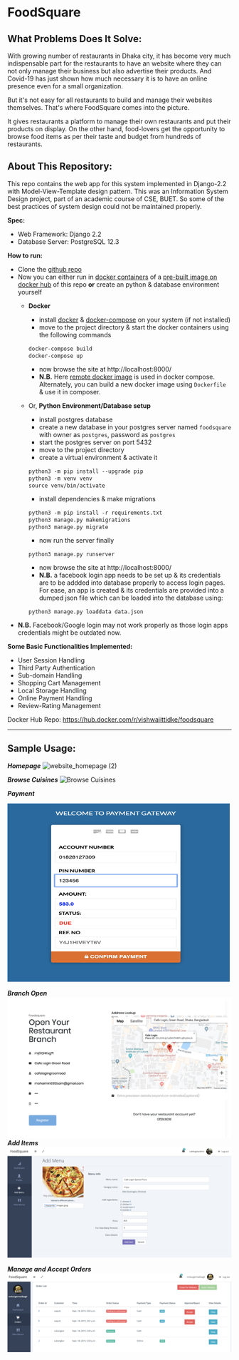 # FoodSquare
## What Problems Does It Solve:
With growing number of restaurants in Dhaka city, it has become very much indispensable part for the restaurants to have an website where they can not only manage their business but also advertise their products. And Covid-19 has just shown how much necessary it is to have an online presence even for a small organization. 


But it's not easy for all restaurants to build and manage their websites themselves. That's where FoodSquare comes into the picture. 


It gives restaurants a platform to manage their own restaurants and put their products on display. On the other hand, food-lovers get the opportunity to browse food items as per their taste and budget from hundreds of restaurants. 


## About This Repository:
This repo contains the web app for this system implemented in Django-2.2 with Model-View-Template design pattern. This was an Information System Design project, part of an academic course of CSE, BUET. So some of the best practices of system design could not be maintained properly.
  
**Spec:**
  - Web Framework: Django 2.2
  - Database Server: PostgreSQL 12.3
  
**How to run:**
 - Clone the [github repo](https://github.com/vishwajittidke/Foodsquare-Web-App)
 - Now you can either run in [docker containers](https://www.docker.com/) of a [pre-built image on docker hub](https://hub.docker.com/r/vishwajittidke/foodsquare) of this repo **or** create an python & database environment yourself
    - **Docker**
        - install [docker](https://docs.docker.com/engine/install/) & [docker-compose](https://docs.docker.com/compose/install/) on your system (if not installed)
        - move to the project directory & start the docker containers using the following commands
        ```shell
        docker-compose build
        docker-compose up
        ```
        - now browse the site at http://localhost:8000/ 
        - **N.B.** Here [remote docker image](https://hub.docker.com/repository/docker/vishwajittidke/foodsquare/general) is used in docker compose. Alternately, you can build a new docker image using `Dockerfile` & use it in composer.

    - Or, **Python Environment/Database setup**
        - install postgres database
        - create a new database in your postgres server named `foodsquare` with owner as `postgres`, password as  `postgres`   
        - start the postgres server on port 5432 
        - move to the project directory 
        - create a virtual environment & activate it
        ```shell
        python3 -m pip install --upgrade pip
        python3 -m venv venv
        source venv/bin/activate
        ```
        - install dependencies & make migrations
        ```shell
        python3 -m pip install -r requirements.txt
        python3 manage.py makemigrations
        python3 manage.py migrate
        ```
        - now run the server finally
        ```shell
        python3 manage.py runserver
        ```
        - now browse the site at http://localhost:8000/ 
        - **N.B.** a facebook login app needs to be set up & its credentials are to be addded into database properly to access login pages.  
          For ease, an app is created & its credentials are provided into a dumped json file which can be loaded into the database using:
        ```shell
        python3 manage.py loaddata data.json
        ```
 - **N.B.** Facebook/Google login may not work properly as those login apps credentials might be outdated now.          
          
          
**Some Basic Functionalities Implemented:**
- User Session Handling
- Third Party Authentication
- Sub-domain Handling
- Shopping Cart Management
- Local Storage Handling
- Online Payment Handling
- Review-Rating Management

Docker Hub Repo: https://hub.docker.com/r/vishwajittidke/foodsquare

***

## Sample Usage:
***Homepage*** ![website_homepage (2)](https://github.com/user-attachments/assets/f7d62664-3b7b-4789-a91e-fb0e66d5f514)


***Browse Cuisines***
![Browse Cuisines](https://github.com/user-attachments/assets/a522dee5-e424-4564-b3bd-fcc5e38fff5e)

***Payment***

<img src="https://raw.githubusercontent.com/Subangkar/Foodsquare-Web-App/master/Foodsquare_Screenshots/bkash.png?token=AHSCFFTSZANDZAQZ5BJ6GUC7HAN5G" alt="Payment" width="500" height="400"/>

***Branch Open***
![Branch Open](https://raw.githubusercontent.com/Subangkar/Foodsquare-Web-App/master/Foodsquare_Screenshots/rest_branch_reg.png?token=AHSCFFSFY4IOR3WV7VFXAJ27HALL4)
***Add Items***
![Add Items](https://raw.githubusercontent.com/Subangkar/Foodsquare-Web-App/master/Foodsquare_Screenshots/additem.png?token=AHSCFFQ2SC7HM7GV5FJBBEC7HALMK)



***Manage and Accept Orders***
![Manage and Accept Orders](https://raw.githubusercontent.com/Subangkar/Foodsquare-Web-App/master/Foodsquare_Screenshots/accept_branch.png?token=AHSCFFUV6AGWFLXQIMFCX427HAMPG)


